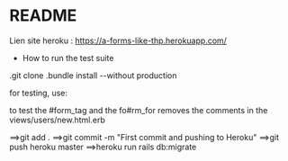 # README

Lien site heroku : https://a-forms-like-thp.herokuapp.com/


* How to run the test suite

.git clone 
.bundle install --without production

for testing, use:

to test the #form_tag and the fo#rm_for removes the comments in the views/users/new.html.erb

==>git add .
==>git commit -m "First commit and pushing to Heroku"
==>git push heroku master
==>heroku run rails db:migrate
